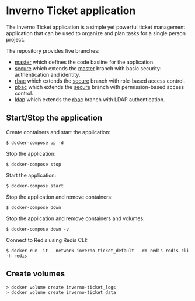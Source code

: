 # Inverno Ticket application

The Inverno Ticket application is a simple yet powerful ticket management application that can be used to organize and plan tasks for a single person project.

The repository provides five branches:

- [master](https://github.com/inverno-io/inverno-apps/tree/master/inverno-ticket) which defines the code basline for the application.
- [secure](https://github.com/inverno-io/inverno-apps/tree/secure/inverno-ticket) which extends the [master](https://github.com/inverno-io/inverno-apps/tree/master/inverno-ticket) branch with basic security: authentication and identity.
- [rbac](https://github.com/inverno-io/inverno-apps/tree/rbac/inverno-ticket) which extends the [secure](https://github.com/inverno-io/inverno-apps/tree/secure/inverno-ticket) branch with role-based access control.
- [pbac](https://github.com/inverno-io/inverno-apps/tree/pbac/inverno-ticket) which extends the [secure](https://github.com/inverno-io/inverno-apps/tree/secure/inverno-ticket) branch with permission-based access control.
- [ldap](https://github.com/inverno-io/inverno-apps/tree/ldap/inverno-ticket) which extends the [rbac](https://github.com/inverno-io/inverno-apps/tree/rbac/inverno-ticket) branch with LDAP authentication.

## Start/Stop the application

Create containers and start the application:

```
$ docker-compose up -d
```

Stop the application:

```
$ docker-compose stop
```

Start the application:

```
$ docker-compose start
```

Stop the application and remove containers:

```
$ docker-compose down
```

Stop the application and remove containers and volumes:

```
$ docker-compose down -v
```

Connect to Redis using Redis CLI:

```
$ docker run -it --network inverno-ticket_default --rm redis redis-cli -h redis
```

## Create volumes

```
> docker volume create inverno-ticket_logs
> docker volume create inverno-ticket_data
```
